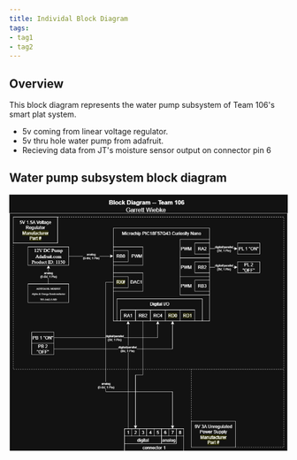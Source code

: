 ```yaml
---
title: Individal Block Diagram
tags:
- tag1
- tag2
---
```


## Overview
This block diagram represents the water pump subsystem of Team 106's smart plat system.


* 5v coming from linear voltage regulator.
* 5v thru hole water pump from adafruit.
* Recieving data from JT's moisture sensor output on connector pin 6 




## Water pump subsystem block diagram 

![Individual Block Diagram - Garrett Wiebke](<Individual block diagram.drawio.png>)